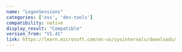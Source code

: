 ```yaml
---
name: "LogonSessions"
categories: ['oss', 'dev-tools']
compatibility: native
display_result: "Compatible"
version_from: "V1.41"
link: https://learn.microsoft.com/en-us/sysinternals/downloads/
---
```


